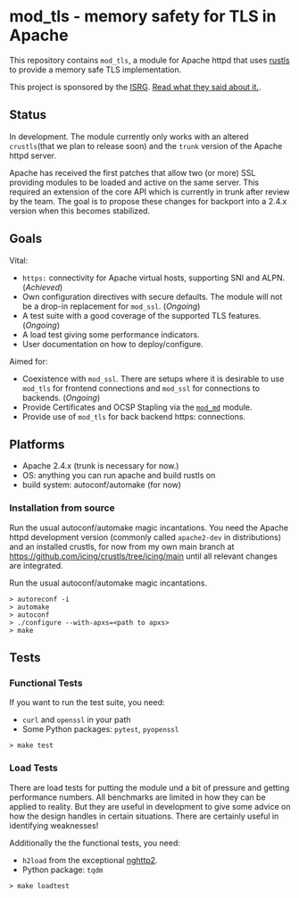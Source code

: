 # mod_tls - memory safety for TLS in Apache

This repository contains `mod_tls`, a module for Apache httpd that uses
[rustls](https://github.com/ctz/rustls) to provide a memory safe TLS
implementation.

This project is sponsored by the [ISRG](https://www.abetterinternet.org). 
[Read what they said about it.](https://www.abetterinternet.org/post/memory-safe-tls-apache/).


## Status

In development. The module currently only works with an altered `crustls`(that
we plan to release soon) and the `trunk` version of the Apache httpd server.

Apache has received the first patches that allow two (or more) SSL providing modules
to be loaded and active on the same server. This required an extension of the core
API which is currently in trunk after review by the team. The goal is to propose
these changes for backport into a 2.4.x version when this becomes stabilized.

## Goals

Vital:

 * ```https:``` connectivity for Apache virtual hosts, supporting SNI and ALPN. (*Achieved*)
 * Own configuration directives with secure defaults. The module will not be a drop-in
   replacement for ```mod_ssl```. (*Ongoing*)
 * A test suite with a good coverage of the supported TLS features. (*Ongoing*)
 * A load test giving some performance indicators.
 * User documentation on how to deploy/configure.

Aimed for:

* Coexistence with ```mod_ssl```. There are setups where it is desirable to use ```mod_tls``` for frontend connections and ```mod_ssl``` for connections to backends. (*Ongoing*)
* Provide Certificates and OCSP Stapling via the [```mod_md```](https://github.com/icing/mod_md) module.
* Provide use of ```mod_tls``` for back backend https: connections.

## Platforms

 * Apache 2.4.x (trunk is necessary for now.)
 * OS: anything you can run apache and build rustls on
 * build system: autoconf/automake (for now)

### Installation from source

Run the usual autoconf/automake magic incantations. You need the 
Apache httpd development version (commonly called `apache2-dev` in distributions) 
and an installed crustls, for now from my own main branch at 
<https://github.com/icing/crustls/tree/icing/main> until all relevant changes are integrated.

Run the usual autoconf/automake magic incantations.

```
> autoreconf -i
> automake
> autoconf
> ./configure --with-apxs=<path to apxs>
> make
```

## Tests

### Functional Tests

If you want to run the test suite, you need:

 * `curl` and `openssl` in your path
 * Some Python packages: `pytest`, `pyopenssl`

```
> make test
```

### Load Tests

There are load tests for putting the module und a bit of pressure and getting performance numbers.
All benchmarks are limited in how they can be applied to reality. But they are useful in development
to give some advice on how the design handles in certain situations. There are certainly useful in
identifying weaknesses!

Additionally the the functional tests, you need:

 * `h2load` from the exceptional [nghttp2](https://nghttp2.org).
 * Python package: `tqdm`

```
> make loadtest
```

